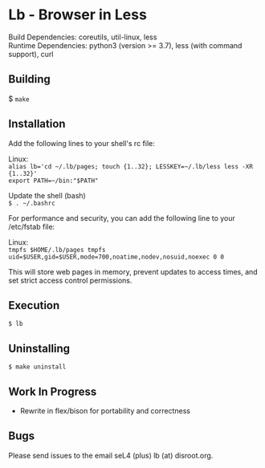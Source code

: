 Lb - Browser in Less
====================
Build Dependencies: coreutils, util-linux, less  
Runtime Dependencies: python3 (version >= 3.7), less (with command support), curl

## Building

$ `make`

## Installation

Add the following lines to your shell's rc file:  

Linux:  
`alias lb='cd ~/.lb/pages; touch {1..32}; LESSKEY=~/.lb/less less -XR {1..32}'`  
`export PATH=~/bin:"$PATH"`

Update the shell (bash)  
`$ . ~/.bashrc`

For performance and security, you can add the following line to your /etc/fstab file:

Linux:  
`tmpfs $HOME/.lb/pages tmpfs uid=$USER,gid=$USER,mode=700,noatime,nodev,nosuid,noexec 0 0`

This will store web pages in memory, prevent updates to access times, and set strict access control permissions.

## Execution
`$ lb`

Uninstalling
------------
`$ make uninstall`

Work In Progress
----------------
- Rewrite in flex/bison for portability and correctness

Bugs
----
Please send issues to the email seL4 (plus) lb (at) disroot.org.
